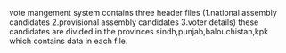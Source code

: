 vote mangement system contains three header files (1.national assembly candidates 2.provisional assembly candidates 3.voter details)
these candidates are divided in the provinces sindh,punjab,balouchistan,kpk which contains data in each file.
